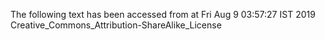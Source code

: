 The following text has been accessed from at Fri Aug 9 03:57:27 IST 2019
Creative_Commons_Attribution-ShareAlike_License
